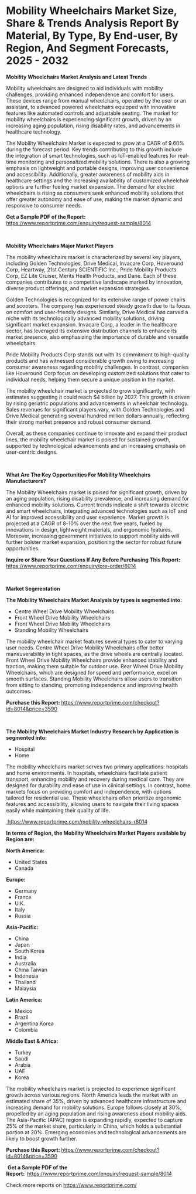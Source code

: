 <p><h1>Mobility Wheelchairs Market Size, Share & Trends Analysis Report By Material, By Type, By End-user, By Region, And Segment Forecasts, 2025 - 2032</h1></p><p><strong>Mobility Wheelchairs Market Analysis and Latest Trends</strong></p>
<p><p>Mobility wheelchairs are designed to aid individuals with mobility challenges, providing enhanced independence and comfort for users. These devices range from manual wheelchairs, operated by the user or an assistant, to advanced powered wheelchairs equipped with innovative features like automated controls and adjustable seating. The market for mobility wheelchairs is experiencing significant growth, driven by an increasing aging population, rising disability rates, and advancements in healthcare technology. </p><p>The Mobility Wheelchairs Market is expected to grow at a CAGR of 9.60% during the forecast period. Key trends contributing to this growth include the integration of smart technologies, such as IoT-enabled features for real-time monitoring and personalized mobility solutions. There is also a growing emphasis on lightweight and portable designs, improving user convenience and accessibility. Additionally, greater awareness of mobility aids in healthcare settings and the increasing availability of customized wheelchair options are further fueling market expansion. The demand for electric wheelchairs is rising as consumers seek enhanced mobility solutions that offer greater autonomy and ease of use, making the market dynamic and responsive to consumer needs.</p></p>
<p><strong>Get a Sample PDF of the Report:&nbsp;</strong> <a href="https://www.reportprime.com/enquiry/request-sample/8014?utm_campaign=2526&utm_medium=2&utm_source=Github&utm_content=ia&utm_term=19032025&utm_id=mobility-wheelchairs">https://www.reportprime.com/enquiry/request-sample/8014</a></p>
<p>&nbsp;</p>
<p><strong>Mobility Wheelchairs Major Market Players</strong></p>
<p><p>The mobility wheelchairs market is characterized by several key players, including Golden Technologies, Drive Medical, Invacare Corp, Hoveround Corp, Heartway, 21st Century SCIENTIFIC Inc., Pride Mobility Products Corp, EZ Lite Cruiser, Merits Health Products, and Dane. Each of these companies contributes to a competitive landscape marked by innovation, diverse product offerings, and market expansion strategies.</p><p>Golden Technologies is recognized for its extensive range of power chairs and scooters. The company has experienced steady growth due to its focus on comfort and user-friendly designs. Similarly, Drive Medical has carved a niche with its technologically advanced mobility solutions, driving significant market expansion. Invacare Corp, a leader in the healthcare sector, has leveraged its extensive distribution channels to enhance its market presence, also emphasizing the importance of durable and versatile wheelchairs.</p><p>Pride Mobility Products Corp stands out with its commitment to high-quality products and has witnessed considerable growth owing to increasing consumer awareness regarding mobility challenges. In contrast, companies like Hoveround Corp focus on developing customized solutions that cater to individual needs, helping them secure a unique position in the market.</p><p>The mobility wheelchair market is projected to grow significantly, with estimates suggesting it could reach $4 billion by 2027. This growth is driven by rising geriatric populations and advancements in wheelchair technology. Sales revenues for significant players vary, with Golden Technologies and Drive Medical generating several hundred million dollars annually, reflecting their strong market presence and robust consumer demand.</p><p>Overall, as these companies continue to innovate and expand their product lines, the mobility wheelchair market is poised for sustained growth, supported by technological advancements and an increasing emphasis on user-centric designs.</p></p>
<p>&nbsp;</p>
<p><strong>What Are The Key Opportunities For Mobility Wheelchairs Manufacturers?</strong></p>
<p><p>The Mobility Wheelchairs market is poised for significant growth, driven by an aging population, rising disability prevalence, and increasing demand for enhanced mobility solutions. Current trends indicate a shift towards electric and smart wheelchairs, integrating advanced technologies such as IoT and AI for improved accessibility and user experience. Market growth is projected at a CAGR of 8-10% over the next five years, fueled by innovations in design, lightweight materials, and ergonomic features. Moreover, increasing government initiatives to support mobility aids will further bolster market expansion, positioning the sector for robust future opportunities.</p></p>
<p><strong>Inquire or Share Your Questions If Any Before Purchasing This Report:</strong> <a href="https://www.reportprime.com/enquiry/pre-order/8014?utm_campaign=2526&utm_medium=2&utm_source=Github&utm_content=ia&utm_term=19032025&utm_id=mobility-wheelchairs">https://www.reportprime.com/enquiry/pre-order/8014</a></p>
<p>&nbsp;</p>
<p><strong>Market Segmentation</strong></p>
<p><strong>The Mobility Wheelchairs Market Analysis by types is segmented into:</strong></p>
<p><ul><li>Centre Wheel Drive Mobility Wheelchairs</li><li>Front Wheel Drive Mobility Wheelchairs</li><li>Front Wheel Drive Mobility Wheelchairs</li><li>Standing Mobility Wheelchairs</li></ul></p>
<p><p>The mobility wheelchair market features several types to cater to varying user needs. Centre Wheel Drive Mobility Wheelchairs offer better maneuverability in tight spaces, as the drive wheels are centrally located. Front Wheel Drive Mobility Wheelchairs provide enhanced stability and traction, making them suitable for outdoor use. Rear Wheel Drive Mobility Wheelchairs, which are designed for speed and performance, excel on smooth surfaces. Standing Mobility Wheelchairs allow users to transition from sitting to standing, promoting independence and improving health outcomes.</p></p>
<p><strong>Purchase this Report:&nbsp;</strong><a href="https://www.reportprime.com/checkout?id=8014&price=3590&utm_campaign=2526&utm_medium=2&utm_source=Github&utm_content=ia&utm_term=19032025&utm_id=mobility-wheelchairs">https://www.reportprime.com/checkout?id=8014&price=3590</a></p>
<p>&nbsp;</p>
<p><strong>The Mobility Wheelchairs Market Industry Research by Application is segmented into:</strong></p>
<p><ul><li>Hospital</li><li>Home</li></ul></p>
<p><p>The mobility wheelchairs market serves two primary applications: hospitals and home environments. In hospitals, wheelchairs facilitate patient transport, enhancing mobility and recovery during medical care. They are designed for durability and ease of use in clinical settings. In contrast, home markets focus on providing comfort and independence, with options tailored for residential use. These wheelchairs often prioritize ergonomic features and accessibility, allowing users to navigate their living spaces easily while maintaining their quality of life.</p></p>
<p><a href="https://www.reportprime.com/mobility-wheelchairs-r8014?utm_campaign=2526&utm_medium=2&utm_source=Github&utm_content=ia&utm_term=19032025&utm_id=mobility-wheelchairs">&nbsp;https://www.reportprime.com/mobility-wheelchairs-r8014</a></p>
<p><strong>In terms of Region, the Mobility Wheelchairs Market Players available by Region are:</strong></p>
<p>
    <p> <strong> North America: </strong>
        <ul>
            <li>United States</li>
            <li>Canada</li>
        </ul>
        </p> 
    <p> <strong> Europe: </strong>
        <ul>
            <li>Germany</li>
            <li>France</li>
            <li>U.K.</li>
            <li>Italy</li>
            <li>Russia</li>
        </ul>
        </p> 
    <p> <strong> Asia-Pacific: </strong>
        <ul>
            <li>China</li>
            <li>Japan</li>
            <li>South Korea</li>
            <li>India</li>
            <li>Australia</li>
            <li>China Taiwan</li>
            <li>Indonesia</li>
            <li>Thailand</li>
            <li>Malaysia</li>
        </ul>
        </p> 
    <p> <strong> Latin America: </strong>
        <ul>
            <li>Mexico</li>
            <li>Brazil</li>
            <li>Argentina Korea</li>
            <li>Colombia</li>
        </ul>
        </p> 
    <p> <strong> Middle East & Africa: </strong>
        <ul>
            <li>Turkey</li>
            <li>Saudi</li>
            <li>Arabia</li>
            <li>UAE</li>
            <li>Korea</li>
        </ul>
    </p>
    </p>
<p><p>The mobility wheelchairs market is projected to experience significant growth across various regions. North America leads the market with an estimated share of 35%, driven by advanced healthcare infrastructure and increasing demand for mobility solutions. Europe follows closely at 30%, propelled by an aging population and rising awareness about mobility aids. The Asia-Pacific (APAC) region is expanding rapidly, expected to capture 25% of the market share, particularly in China, which holds a substantial portion at 20%. Emerging economies and technological advancements are likely to boost growth further.</p></p>
<p><strong>Purchase this Report: </strong><a href="https://www.reportprime.com/checkout?id=8014&price=3590&utm_campaign=2526&utm_medium=2&utm_source=Github&utm_content=ia&utm_term=19032025&utm_id=mobility-wheelchairs">https://www.reportprime.com/checkout?id=8014&price=3590</a></p>
<p>&nbsp;<strong>Get a Sample PDF of the Report:&nbsp;&nbsp;</strong><a href="https://www.reportprime.com/enquiry/request-sample/8014?utm_campaign=2526&utm_medium=2&utm_source=Github&utm_content=ia&utm_term=19032025&utm_id=mobility-wheelchairs">https://www.reportprime.com/enquiry/request-sample/8014</a></p>
<p><strong></strong></p>
<p>Check more reports on <a href="https://www.reportprime.com/?utm_campaign=2526&utm_medium=2&utm_source=Github&utm_content=ia&utm_term=19032025&utm_id=mobility-wheelchairs">https://www.reportprime.com/</a></p>